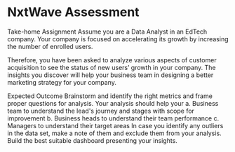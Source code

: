 # NxtWave Assessment
Take-home Assignment
Assume you are a Data Analyst in an EdTech company. Your company is focused on accelerating its growth by increasing the number of enrolled users.

Therefore, you have been asked to analyze various aspects of customer acquisition to see the status of new users’ growth in your company. The insights you discover will help your business team in designing a better marketing strategy for your company.

Expected Outcome
Brainstorm and identify the right metrics and frame proper questions for analysis. Your analysis should help your
a. Business team to understand the lead's journey and stages with scope for improvement
b. Business heads to understand their team performance
c. Managers to understand their target areas
In case you identify any outliers in the data set, make a note of them and exclude them from your analysis.
Build the best suitable dashboard presenting your insights.
